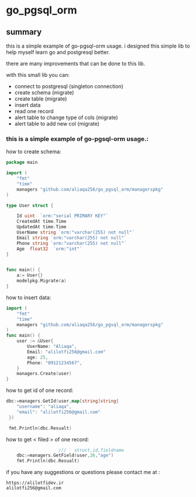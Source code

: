 # go_pgsql_orm


## summary
this is a simple example of go-pgsql-orm usage.
i designed this simple lib to help myself  learn go and postgresql better.

there are many improvements that can be done to this lib.

with this small lib you can:

- connect to postgresql (singleton connection)
- create schema (migrate)
- create table (migrate)
- insert data
- read one record
- alert table to change type of cols  (migrate)
- alert table to add new col (migrate)

### this is a simple example of go-pgsql-orm usage.:

how to create schema:

```go
package main

import (
	"fmt"
	"time"
	managers "github.com/aliaqa256/go_pgsql_orm/managerspkg"
)

type User struct {

	Id uint  `orm:"serial PRIMARY KEY"`
	CreatedAt time.Time 
	UpdatedAt time.Time 
	UserName string `orm:"varchar(255) not null"`
	Email string `orm:"varchar(255) not null"`
	Phone string `orm:"varchar(255) not null"`
	Age  float32  `orm:"int"`
}


func main() {
    a:= User{}
    modelpkg.Migrate(a)
}
```

how to insert data:

```go
import (
	"fmt"
	"time"
	managers "github.com/aliaqa256/go_pgsql_orm/managerspkg"
)
func main() {
    user := &User{
        UserName: "Aliaqa",
        Email: "alilotfi256@gmail.com"
        age: 25,
        Phone: "09121234567",
    }
    managers.Create(user)
}
```

how to get id of one record:

```go
dbc:=managers.GetId(user,map[string]string{
 	"username": "aliaqa",
    "email": "alilotfi256@gmail.com"
 })

 fmt.Println(dbc.Resualt)
 ```

 how to get < filed > of one record:

```go                   
                    ///   struct,id,fieldname
	dbc:=managers.GetField(user,26,"age")
	fmt.Println(dbc.Resualt)
```

if you have any suggestions or questions please contact me at :
```
https://alilotfidev.ir
alilotfi256@gmail.com
```
